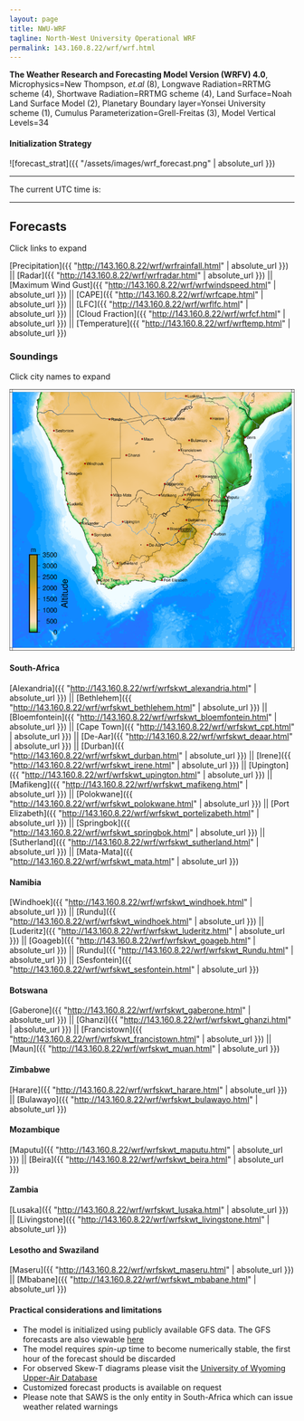 ```yaml
---
layout: page
title: NWU-WRF
tagline: North-West University Operational WRF
permalink: 143.160.8.22/wrf/wrf.html
---
```


**The Weather Research and Forecasting Model Version (WRFV) 4.0**,
Microphysics=New Thompson, *et.al* (8),
Longwave Radiation=RRTMG scheme (4),
Shortwave Radiation=RRTMG scheme (4),
Land Surface=Noah Land Surface Model (2),
Planetary Boundary layer=Yonsei University scheme (1),
Cumulus Parameterization=Grell-Freitas (3),
Model Vertical Levels=34

#### Initialization Strategy
![forecast_strat]({{ "/assets/images/wrf_forecast.png" | absolute_url }})

---

<html>
<head>
<script>
function startTime() {
  var today = new Date();
  var h = today.getUTCHours();
  var m = today.getUTCMinutes();
  var s = today.getUTCSeconds();
  m = checkTime(m);
  s = checkTime(s);
  document.getElementById('txt').innerHTML =
  h + ":" + m + ":" + s;
  var t = setTimeout(startTime, 500);
}
function checkTime(i) {
  if (i < 10) {i = "0" + i};  // add zero in front of numbers < 10
  return i;
}
</script>
</head>

<body onload="startTime()">
The current UTC time is:
<div id="txt"></div>
</body>

</html>

---

## Forecasts 
Click links to expand

[Precipitation]({{ "http://143.160.8.22/wrf/wrfrainfall.html" | absolute_url }}) ||
[Radar]({{ "http://143.160.8.22/wrf/wrfradar.html" | absolute_url }}) ||
[Maximum Wind Gust]({{ "http://143.160.8.22/wrf/wrfwindspeed.html" | absolute_url }}) ||
[CAPE]({{ "http://143.160.8.22/wrf/wrfcape.html" | absolute_url }}) ||
[LFC]({{ "http://143.160.8.22/wrf/wrflfc.html" | absolute_url }}) ||
[Cloud Fraction]({{ "http://143.160.8.22/wrf/wrfcf.html" | absolute_url }}) ||
[Temperature]({{ "http://143.160.8.22/wrf/wrftemp.html" | absolute_url }})

### Soundings 
Click city names to expand

<img src="/assets/images/sounding_locations_2.png" alt="" usemap="#map" />
<map name="map">
    <area shape="rect" coords="397, 278, 450, 292" href="http://143.160.8.22/wrf/wrfskwt_mafikeng.html" alt="mafikeng" title="Mafikeng" />
    <area shape="rect" coords="410, 247, 468, 260" href="http://143.160.8.22/wrf/wrfskwt_gaberone.html" alt="gaberone" title="Gaberone" />
    <area shape="rect" coords="496, 225, 556, 241" href="http://143.160.8.22/wrf/wrfskwt_polokwane.html" alt="polokwane" title="Polokwane" />
    <area shape="rect" coords="624, 122, 661, 139" href="http://143.160.8.22/wrf/wrfskwt_beira.html" alt="beira" title="Beira" />
    <area shape="rect" coords="469, 13, 514, 28"   href="http://143.160.8.22/wrf/wrfskwt_lusaka.html" alt="lusaka" title="Lusaka" />
    <area shape="rect" coords="532, 72, 576, 88"   href="http://143.160.8.22/wrf/wrfskwt_harare.html" alt="harare" title="Harare" />
    <area shape="rect" coords="476, 130, 532, 145" href="http://143.160.8.22/wrf/wrfskwt_bulawayo.html" alt="bulawayo" title="Bulawayo" />
    <area shape="rect" coords="577, 280, 621, 296" href="http://143.160.8.22/wrf/wrfskwt_maputu.html" alt="maputu" title="Maputu" />
    <area shape="rect" coords="537, 290, 568, 307" href="http://143.160.8.22/wrf/wrfskwt_mbabane.html" alt="mbabane" title="Mbabane" />
    <area shape="rect" coords="459, 277, 514, 303" href="http://143.160.8.22/wrf/wrfskwt_irene.html" alt="irene" title="Irene" />
    <area shape="rect" coords="466, 342, 532, 358" href="http://143.160.8.22/wrf/wrfskwt_bethlehem.html" alt="bethlehem" title="Bethlehem" />
    <area shape="rect" coords="459, 373, 490, 388" href="http://143.160.8.22/wrf/wrfskwt_maseru.html" alt="maseru" title="Maseru" />
    <area shape="rect" coords="419, 365, 445, 381" href="http://143.160.8.22/wrf/wrfskwt_bloemfontein.html" alt="bloemfontein" title="Bloemfontein" />
    <area shape="rect" coords="297, 347, 352, 361" href="http://143.160.8.22/wrf/wrfskwt_upington.html" alt="upington" title="Upington" />
    <area shape="rect" coords="536, 379, 581, 394" href="http://143.160.8.22/wrf/wrfskwt_durban.html" alt="durban" title="Durban" />
    <area shape="rect" coords="364, 409, 411, 426" href="http://143.160.8.22/wrf/wrfskwt_deaar.html" alt="deaar" title="De-Aar" />
    <area shape="rect" coords="404, 502, 480, 518" href="http://143.160.8.22/wrf/wrfskwt_portelizabeth.html" alt="portelizabeth" title="Port-Elizabeth" />
    <area shape="rect" coords="235, 502, 298, 518" href="http://143.160.8.22/wrf/wrfskwt_cpt.html" alt="capetown" title="Cape-Town" />
    <area shape="rect" coords="217, 382, 276, 396" href="http://143.160.8.22/wrf/wrfskwt_springbok.html" alt="springbok" title="Springbok" />
    <area shape="rect" coords="184, 351, 245, 367" href="http://143.160.8.22/wrf/wrfskwt_alexander.html" alt="alexander" title="Alexander" />
    <area shape="rect" coords="306, 170, 352, 186" href="http://143.160.8.22/wrf/wrfskwt_ghanzi.html" alt="ghanzi" title="Ghanzi" />
    <area shape="rect" coords="151, 298, 200, 315" href="http://143.160.8.22/wrf/wrfskwt_luderitz.html" alt="luderitz" title="Luderitz" />
    <area shape="rect" coords="148, 218, 199, 235" href="http://143.160.8.22/wrf/wrfskwt_goageb.html" alt="goageb" title="Goageb" />
    <area shape="rect" coords="195, 192, 257, 207" href="http://143.160.8.22/wrf/wrfskwt_windhoek.html" alt="windhoek" title="Windhoek" />
    <area shape="rect" coords="258, 72, 309, 89"   href="http://143.160.8.22/wrf/wrfskwt_rundu.html" alt="rundu" title="Rundu" />
    <area shape="rect" coords="281, 454, 348, 475" href="http://143.160.8.22/wrf/wrfskwt_sutherland.html" alt="sutherland" title="Sutherland" />
    <area shape="rect" coords="264, 271, 331, 296" href="http://143.160.8.22/wrf/wrfskwt_mata.html" alt="matamata" title="Mata-Mata" />
    <area shape="rect" coords="444, 153, 517, 174" href="http://143.160.8.22/wrf/wrfskwt_francistown.html" alt="francistown" title="Francistown" />
    <area shape="rect" coords="347, 123, 390, 145" href="http://143.160.8.22/wrf/wrfskwt_maun.html" alt="maun" title="Maun" />
    <area shape="rect" coords="402, 68, 476, 90"   href="http://143.160.8.22/wrf/wrfskwt_livingstone.html" alt="livingstone" title="Livingstone" />
    <area shape="rect" coords="112, 100, 178, 121" href="http://143.160.8.22/wrf/wrfskwt_sesfontein.html" alt="sesfontein" title="Sesfontein" />
</map>

#### South-Africa
[Alexandria]({{ "http://143.160.8.22/wrf/wrfskwt_alexandria.html" | absolute_url }}) ||
[Bethlehem]({{ "http://143.160.8.22/wrf/wrfskwt_bethlehem.html" | absolute_url }}) ||
[Bloemfontein]({{ "http://143.160.8.22/wrf/wrfskwt_bloemfontein.html" | absolute_url }}) || 
[Cape Town]({{ "http://143.160.8.22/wrf/wrfskwt_cpt.html" | absolute_url }}) ||
[De-Aar]({{ "http://143.160.8.22/wrf/wrfskwt_deaar.html" | absolute_url }}) ||
[Durban]({{ "http://143.160.8.22/wrf/wrfskwt_durban.html" | absolute_url }}) ||
[Irene]({{ "http://143.160.8.22/wrf/wrfskwt_irene.html" | absolute_url }}) ||
[Upington]({{ "http://143.160.8.22/wrf/wrfskwt_upington.html" | absolute_url }}) ||
[Mafikeng]({{ "http://143.160.8.22/wrf/wrfskwt_mafikeng.html" | absolute_url }}) ||
[Polokwane]({{ "http://143.160.8.22/wrf/wrfskwt_polokwane.html" | absolute_url }}) ||
[Port Elizabeth]({{ "http://143.160.8.22/wrf/wrfskwt_portelizabeth.html" | absolute_url }}) ||
[Springbok]({{ "http://143.160.8.22/wrf/wrfskwt_springbok.html" | absolute_url }}) ||
[Sutherland]({{ "http://143.160.8.22/wrf/wrfskwt_sutherland.html" | absolute_url }}) ||
[Mata-Mata]({{ "http://143.160.8.22/wrf/wrfskwt_mata.html" | absolute_url }})

#### Namibia
[Windhoek]({{ "http://143.160.8.22/wrf/wrfskwt_windhoek.html" | absolute_url }}) ||
[Rundu]({{ "http://143.160.8.22/wrf/wrfskwt_windhoek.html" | absolute_url }}) ||
[Luderitz]({{ "http://143.160.8.22/wrf/wrfskwt_luderitz.html" | absolute_url }}) ||
[Goageb]({{ "http://143.160.8.22/wrf/wrfskwt_goageb.html" | absolute_url }}) ||
[Rundu]({{ "http://143.160.8.22/wrf/wrfskwt_Rundu.html" | absolute_url }}) || 
[Sesfontein]({{ "http://143.160.8.22/wrf/wrfskwt_sesfontein.html" | absolute_url }}) 

#### Botswana
[Gaberone]({{ "http://143.160.8.22/wrf/wrfskwt_gaberone.html" | absolute_url }}) ||
[Ghanzi]({{ "http://143.160.8.22/wrf/wrfskwt_ghanzi.html" | absolute_url }}) ||
[Francistown]({{ "http://143.160.8.22/wrf/wrfskwt_francistown.html" | absolute_url }}) ||
[Maun]({{ "http://143.160.8.22/wrf/wrfskwt_muan.html" | absolute_url }})

#### Zimbabwe
[Harare]({{ "http://143.160.8.22/wrf/wrfskwt_harare.html" | absolute_url }}) ||
[Bulawayo]({{ "http://143.160.8.22/wrf/wrfskwt_bulawayo.html" | absolute_url }})

#### Mozambique
[Maputu]({{ "http://143.160.8.22/wrf/wrfskwt_maputu.html" | absolute_url }}) ||
[Beira]({{ "http://143.160.8.22/wrf/wrfskwt_beira.html" | absolute_url }})

#### Zambia
[Lusaka]({{ "http://143.160.8.22/wrf/wrfskwt_lusaka.html" | absolute_url }}) ||
[Livingstone]({{ "http://143.160.8.22/wrf/wrfskwt_livingstone.html" | absolute_url }}) 

#### Lesotho and Swaziland
[Maseru]({{ "http://143.160.8.22/wrf/wrfskwt_maseru.html" | absolute_url }}) ||
[Mbabane]({{ "http://143.160.8.22/wrf/wrfskwt_mbabane.html" | absolute_url }}) 

#### Practical considerations and limitations
+ The model is initialized using publicly available GFS data. The GFS forecasts are also viewable [here](http://www.lekwenaradar.co.za/forecast.html)
+ The model requires *spin-up* time to become numerically stable, the first hour of the forecast should be discarded
+ For observed Skew-T diagrams please visit the [University of Wyoming Upper-Air Database](http://weather.uwyo.edu/upperair/sounding.html)
+ Customized forecast products is available on request
+ Please note that SAWS is the only entity in South-Africa which can issue weather related warnings
